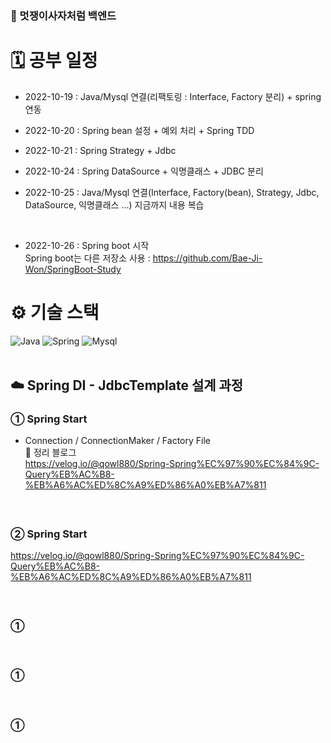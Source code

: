 ### 🦁 멋쟁이사자처럼 백엔드

# 🗓 공부 일정
- 2022-10-19 : Java/Mysql 연결(리팩토링 : Interface, Factory 분리) + spring 연동

- 2022-10-20 : Spring bean 설정 + 예외 처리 + Spring TDD

- 2022-10-21 : Spring Strategy + Jdbc

- 2022-10-24 : Spring DataSource + 익명클래스 + JDBC 분리

- 2022-10-25 : Java/Mysql 연결(Interface, Factory(bean), Strategy, Jdbc, DataSource, 익명클래스 ...) 지금까지 내용 복습
<br />

- 2022-10-26 : Spring boot 시작<br>
Spring boot는 다른 저장소 사용 : https://github.com/Bae-Ji-Won/SpringBoot-Study

# ⚙️ 기술 스택
<div>
  <img alt="Java" src ="https://img.shields.io/badge/Java-007396.svg?&style=for-the-badge&logo=Java&logoColor=white"/>
  <img alt="Spring" src ="https://img.shields.io/badge/Spring-6DB33F.svg?&style=for-the-badge&logo=Spring&logoColor=white"/>
  <img alt="Mysql" src ="https://img.shields.io/badge/Mysql-4479A1.svg?&style=for-the-badge&logo=Mysql&logoColor=white"/>
</div>

<br />

## ☁️ Spring DI - JdbcTemplate 설계 과정 
### ➀ Spring Start
- Connection / ConnectionMaker / Factory File<br>
📗 정리 블로그<br>
https://velog.io/@qowl880/Spring-Spring%EC%97%90%EC%84%9C-Query%EB%AC%B8-%EB%A6%AC%ED%8C%A9%ED%86%A0%EB%A7%811
#### &nbsp;&nbsp; 

### ➁ Spring Start<br>
https://velog.io/@qowl880/Spring-Spring%EC%97%90%EC%84%9C-Query%EB%AC%B8-%EB%A6%AC%ED%8C%A9%ED%86%A0%EB%A7%811
#### &nbsp;&nbsp; 

### ➀ 

#### &nbsp;&nbsp; 

### ➀ 

#### &nbsp;&nbsp; 

### ➀ 

#### &nbsp;&nbsp; 





